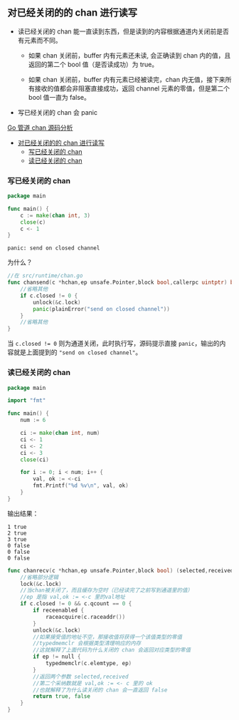 ## 对已经关闭的的 chan 进行读写

- 读已经关闭的 chan 能一直读到东西，但是读到的内容根据通道内关闭前是否有元素而不同。

  - 如果 chan 关闭前，buffer 内有元素还未读, 会正确读到 chan 内的值，且返回的第二个 bool 值（是否读成功）为 true。

  - 如果 chan 关闭前，buffer 内有元素已经被读完，chan 内无值，接下来所有接收的值都会非阻塞直接成功，返回 channel 元素的零值，但是第二个 bool 值一直为 false。

- 写已经关闭的 chan 会 panic

[Go 管道 chan 源码分析](../../docs/internal/concurrent/chan_src.md)

- [对已经关闭的的 chan 进行读写](#对已经关闭的的-chan-进行读写)
  - [写已经关闭的 chan](#写已经关闭的-chan)
  - [读已经关闭的 chan](#读已经关闭的-chan)

### 写已经关闭的 chan

```go
package main

func main() {
	c := make(chan int, 3)
	close(c)
	c <- 1
}
```

```
panic: send on closed channel
```

为什么？

```go
//在 src/runtime/chan.go
func chansend(c *hchan,ep unsafe.Pointer,block bool,callerpc uintptr) bool {
    //省略其他
    if c.closed != 0 {
        unlock(&c.lock)
        panic(plainError("send on closed channel"))
    }
    //省略其他
}
```

当 `c.closed != 0` 则为通道关闭，此时执行写，源码提示直接 `panic`，输出的内容就是上面提到的 `"send on closed channel"`。

### 读已经关闭的 chan

```go
package main

import "fmt"

func main() {
	num := 6

	ci := make(chan int, num)
	ci <- 1
	ci <- 2
	ci <- 3
	close(ci)

	for i := 0; i < num; i++ {
		val, ok := <-ci
		fmt.Printf("%d %v\n", val, ok)
	}
}
```

输出结果：

```
1 true
2 true
3 true
0 false
0 false
0 false
```

```go
func chanrecv(c *hchan,ep unsafe.Pointer,block bool) (selected,received bool) {
    //省略部分逻辑
    lock(&c.lock)
    //当chan被关闭了，而且缓存为空时（已经读完了之前写到通道里的值）
    //ep 是指 val,ok := <-c 里的val地址
    if c.closed != 0 && c.qcount == 0 {
        if receenabled {
            raceacquire(c.raceaddr())
        }
        unlock(&c.lock)
        //如果接受值的地址不空，那接收值将获得一个该值类型的零值
        //typedmemclr 会根据类型清理响应的内存
        //这就解释了上面代码为什么关闭的 chan 会返回对应类型的零值
        if ep != null {
            typedmemclr(c.elemtype, ep)
        }
        //返回两个参数 selected,received
        //第二个采纳数就是 val,ok := <- c 里的 ok
        //也就解释了为什么读关闭的 chan 会一直返回 false
        return true, false
    }
}
```
